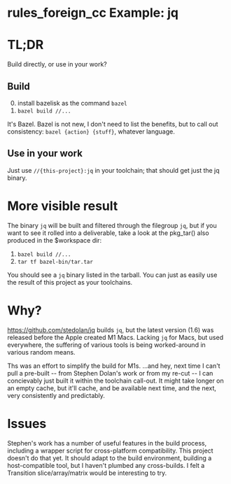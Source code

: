 # rules_foreign_cc Example: jq

# TL;DR

Build directly, or use in your work?

## Build

0. install bazelisk as the command `bazel`
1. `bazel build //...`

It's Bazel.  Bazel is not new, I don't need to list the benefits, but to call out consistency:
`bazel {action} {stuff}`, whatever language.

## Use in your work

Just use `//{this-project}:jq` in your toolchain; that should get just the jq binary.

# More visible result

The binary `jq` will be built and filtered through the filegroup `jq`, but if you want to see it
rolled into a deliverable, take a look at the pkg_tar() also produced in the $workspace dir:

1. `bazel build //...`
2. `tar tf bazel-bin/tar.tar`

You should see a `jq` binary listed in the tarball.  You can just as easily use the result of this
project as your toolchains.

# Why?

https://github.com/stedolan/jq builds `jq`, but the latest version (1.6) was released before the
Apple created M1 Macs.  Lacking `jq` for Macs, but used everywhere, the suffering of various tools
is being worked-around in various random means.

Ths was an effort to simplify the build for M1s.  ...and hey, next time I can't pull a pre-built --
from Stephen Dolan's work or from my re-cut -- I can concievably just built it within the toolchain
call-out.  It might take longer on an empty cache, but it'll cache, and be available next time, and
the next, very consistently and predictably.

# Issues

Stephen's work has a number of useful features in the build process, including a wrapper script for
cross-platform compatibility.  This project doesn't do that yet.  It should adapt to the build
environment, building a host-compatible tool, but I haven't plumbed any cross-builds.  I felt a
Transition slice/array/matrix would be interesting to try.
